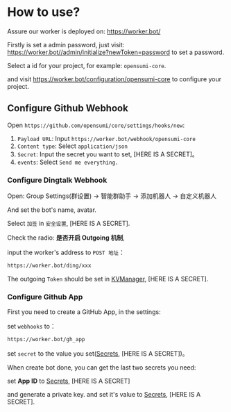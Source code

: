# How to use?

Assure our worker is deployed on: <https://worker.bot/>

Firstly is set a admin password, just visit: <https://worker.bot//admin/initialize?newToken=password> to set a password.

Select a id for your project, for example: `opensumi-core`.

and visit <https://worker.bot/configuration/opensumi-core> to configure your project.

## Configure Github Webhook

Open `https://github.com/opensumi/core/settings/hooks/new`:

1. `Payload URL`: Input `https://worker.bot/webhook/opensumi-core`
2. `Content type`: Select `application/json`
3. `Secret`: Input the secret you want to set, [HERE IS A SECRET]。
4. `events`: Select `Send me everything.`

### Configure Dingtalk Webhook

Open: Group Settings(群设置) -> 智能群助手 -> 添加机器人 -> 自定义机器人

And set the bot's name, avatar.

Select `加签` in `安全设置`, [HERE IS A SECRET].

Check the radio: **是否开启 Outgoing 机制**,

input the worker's address to `POST 地址`：

```txt
https://worker.bot/ding/xxx
```

The outgoing `Token` should be set in [KVManager](./kv.md), [HERE IS A SECRET].

### Configure Github App

First you need to create a GitHub App, in the settings:

set `webhooks` to：

```txt
https://worker.bot/gh_app
```

set `secret` to the value you set([Secrets](./secrets.md), [HERE IS A SECRET])。

When create bot done, you can get the last two secrets you need:

set **App ID** to [Secrets](./secrets.md), [HERE IS A SECRET]

and generate a private key. and set it's value to [Secrets](./secrets.md), [HERE IS A SECRET].
